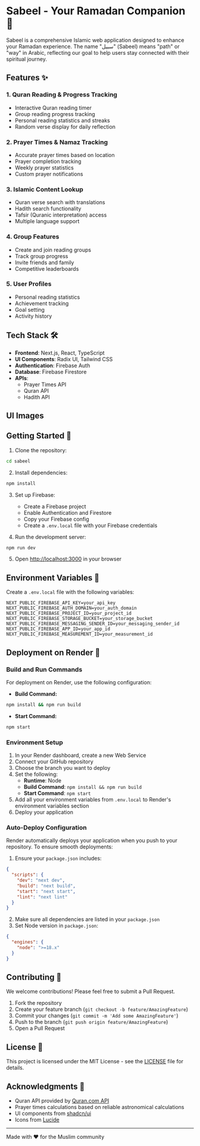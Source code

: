 # Sabeel - Your Ramadan Companion 🌙

Sabeel is a comprehensive Islamic web application designed to enhance your Ramadan experience. The name "سبیل" (Sabeel) means "path" or "way" in Arabic, reflecting our goal to help users stay connected with their spiritual journey.

## Features ✨

### 1. Quran Reading & Progress Tracking
- Interactive Quran reading timer
- Group reading progress tracking
- Personal reading statistics and streaks
- Random verse display for daily reflection

### 2. Prayer Times & Namaz Tracking
- Accurate prayer times based on location
- Prayer completion tracking
- Weekly prayer statistics
- Custom prayer notifications

### 3. Islamic Content Lookup
- Quran verse search with translations
- Hadith search functionality
- Tafsir (Quranic interpretation) access
- Multiple language support

### 4. Group Features
- Create and join reading groups
- Track group progress
- Invite friends and family
- Competitive leaderboards

### 5. User Profiles
- Personal reading statistics
- Achievement tracking
- Goal setting
- Activity history

## Tech Stack 🛠️

- **Frontend**: Next.js, React, TypeScript
- **UI Components**: Radix UI, Tailwind CSS
- **Authentication**: Firebase Auth
- **Database**: Firebase Firestore
- **APIs**: 
  - Prayer Times API
  - Quran API
  - Hadith API

## UI Images



## Getting Started 🚀

1. Clone the repository:
```bash
cd sabeel
```

2. Install dependencies:
```bash
npm install
```

3. Set up Firebase:
   - Create a Firebase project
   - Enable Authentication and Firestore
   - Copy your Firebase config
   - Create a `.env.local` file with your Firebase credentials

4. Run the development server:
```bash
npm run dev
```

5. Open [http://localhost:3000](http://localhost:3000) in your browser

## Environment Variables 🔑

Create a `.env.local` file with the following variables:
```
NEXT_PUBLIC_FIREBASE_API_KEY=your_api_key
NEXT_PUBLIC_FIREBASE_AUTH_DOMAIN=your_auth_domain
NEXT_PUBLIC_FIREBASE_PROJECT_ID=your_project_id
NEXT_PUBLIC_FIREBASE_STORAGE_BUCKET=your_storage_bucket
NEXT_PUBLIC_FIREBASE_MESSAGING_SENDER_ID=your_messaging_sender_id
NEXT_PUBLIC_FIREBASE_APP_ID=your_app_id
NEXT_PUBLIC_FIREBASE_MEASUREMENT_ID=your_measurement_id
```

## Deployment on Render 🚀

### Build and Run Commands

For deployment on Render, use the following configuration:

- **Build Command:**
```bash
npm install && npm run build
```

- **Start Command:**
```bash
npm start
```

### Environment Setup

1. In your Render dashboard, create a new Web Service
2. Connect your GitHub repository
3. Choose the branch you want to deploy
4. Set the following:
   - **Runtime**: Node
   - **Build Command**: `npm install && npm run build`
   - **Start Command**: `npm start`
5. Add all your environment variables from `.env.local` to Render's environment variables section
6. Deploy your application

### Auto-Deploy Configuration

Render automatically deploys your application when you push to your repository. To ensure smooth deployments:

1. Ensure your `package.json` includes:
```json
{
  "scripts": {
    "dev": "next dev",
    "build": "next build",
    "start": "next start",
    "lint": "next lint"
  }
}
```

2. Make sure all dependencies are listed in your `package.json`
3. Set Node version in `package.json`:
```json
{
  "engines": {
    "node": ">=18.x"
  }
}
```

## Contributing 🤝

We welcome contributions! Please feel free to submit a Pull Request.

1. Fork the repository
2. Create your feature branch (`git checkout -b feature/AmazingFeature`)
3. Commit your changes (`git commit -m 'Add some AmazingFeature'`)
4. Push to the branch (`git push origin feature/AmazingFeature`)
5. Open a Pull Request

## License 📝

This project is licensed under the MIT License - see the [LICENSE](LICENSE) file for details.

## Acknowledgments 🙏

- Quran API provided by [Quran.com API](https://quran.api-docs.io/)
- Prayer times calculations based on reliable astronomical calculations
- UI components from [shadcn/ui](https://ui.shadcn.com/)
- Icons from [Lucide](https://lucide.dev/)

---

Made with ❤️ for the Muslim community
